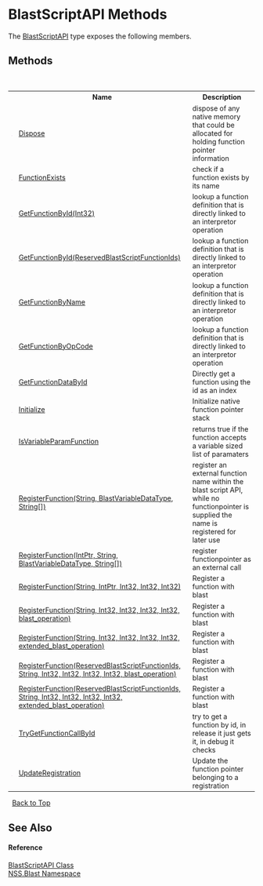 # BlastScriptAPI Methods
 

The <a href="e6f5a4bb-3337-aec4-3768-690bdad3c62b">BlastScriptAPI</a> type exposes the following members.


## Methods
&nbsp;<table><tr><th></th><th>Name</th><th>Description</th></tr><tr><td>![Public method](media/pubmethod.gif "Public method")</td><td><a href="60591324-324a-5e9c-6993-b3f8f3c6d9a2">Dispose</a></td><td>
dispose of any native memory that could be allocated for holding function pointer information</td></tr><tr><td>![Public method](media/pubmethod.gif "Public method")</td><td><a href="275d0f4c-f03a-2a02-a249-df590c66278e">FunctionExists</a></td><td>
check if a function exists by its name</td></tr><tr><td>![Public method](media/pubmethod.gif "Public method")</td><td><a href="84e82515-9ca9-b3de-108a-bd3da4478ab5">GetFunctionById(Int32)</a></td><td>
lookup a function definition that is directly linked to an interpretor operation</td></tr><tr><td>![Public method](media/pubmethod.gif "Public method")</td><td><a href="25aa5b3e-6c8f-cb04-2ae9-bea78269a813">GetFunctionById(ReservedBlastScriptFunctionIds)</a></td><td>
lookup a function definition that is directly linked to an interpretor operation</td></tr><tr><td>![Public method](media/pubmethod.gif "Public method")</td><td><a href="f86fa2f4-afa0-128c-78ab-a38c8f5bdf5c">GetFunctionByName</a></td><td>
lookup a function definition that is directly linked to an interpretor operation</td></tr><tr><td>![Public method](media/pubmethod.gif "Public method")</td><td><a href="06d621f2-df7f-fe0d-b440-341430411728">GetFunctionByOpCode</a></td><td>
lookup a function definition that is directly linked to an interpretor operation</td></tr><tr><td>![Public method](media/pubmethod.gif "Public method")</td><td><a href="f9c1ae84-56ba-770a-a931-b55cb6aac76f">GetFunctionDataById</a></td><td>
Directly get a function using the id as an index</td></tr><tr><td>![Public method](media/pubmethod.gif "Public method")</td><td><a href="a6d81abb-21cb-1df4-6d56-766d0cfc2b29">Initialize</a></td><td>
Initialize native function pointer stack</td></tr><tr><td>![Public method](media/pubmethod.gif "Public method")</td><td><a href="9889f73c-27eb-5f8f-4eb0-e1beeef6ce88">IsVariableParamFunction</a></td><td>
returns true if the function accepts a variable sized list of paramaters</td></tr><tr><td>![Public method](media/pubmethod.gif "Public method")</td><td><a href="75b42d69-3fa2-5d72-8809-f2551acd1aa4">RegisterFunction(String, BlastVariableDataType, String[])</a></td><td>
register an external function name within the blast script API, while no functionpointer is supplied the name is registered for later use</td></tr><tr><td>![Public method](media/pubmethod.gif "Public method")</td><td><a href="c3bfc48d-a82b-be48-a780-f0c486a3a8ea">RegisterFunction(IntPtr, String, BlastVariableDataType, String[])</a></td><td>
register functionpointer as an external call</td></tr><tr><td>![Public method](media/pubmethod.gif "Public method")</td><td><a href="77aeaf78-08ed-386d-0409-2c60cad56383">RegisterFunction(String, IntPtr, Int32, Int32, Int32)</a></td><td>
Register a function with blast</td></tr><tr><td>![Public method](media/pubmethod.gif "Public method")</td><td><a href="095f23d8-9ec0-4ba4-5bc7-239ee9933e0a">RegisterFunction(String, Int32, Int32, Int32, Int32, blast_operation)</a></td><td>
Register a function with blast</td></tr><tr><td>![Public method](media/pubmethod.gif "Public method")</td><td><a href="8a2f464c-762f-ecae-1c83-d00adb4bcf6f">RegisterFunction(String, Int32, Int32, Int32, Int32, extended_blast_operation)</a></td><td>
Register a function with blast</td></tr><tr><td>![Public method](media/pubmethod.gif "Public method")</td><td><a href="c353cabb-a89d-456d-f2ad-4e8a27b53fc2">RegisterFunction(ReservedBlastScriptFunctionIds, String, Int32, Int32, Int32, Int32, blast_operation)</a></td><td>
Register a function with blast</td></tr><tr><td>![Public method](media/pubmethod.gif "Public method")</td><td><a href="a081abea-0b1e-8f3a-2839-c74df67536ca">RegisterFunction(ReservedBlastScriptFunctionIds, String, Int32, Int32, Int32, Int32, extended_blast_operation)</a></td><td>
Register a function with blast</td></tr><tr><td>![Public method](media/pubmethod.gif "Public method")</td><td><a href="5028ecdd-4184-5726-2c78-95edeab6e879">TryGetFunctionCallById</a></td><td>
try to get a function by id, in release it just gets it, in debug it checks</td></tr><tr><td>![Public method](media/pubmethod.gif "Public method")</td><td><a href="039c3214-55cd-86ea-2b86-009a2c36ef2b">UpdateRegistration</a></td><td>
Update the function pointer belonging to a registration</td></tr></table>&nbsp;
<a href="#blastscriptapi-methods">Back to Top</a>

## See Also


#### Reference
<a href="e6f5a4bb-3337-aec4-3768-690bdad3c62b">BlastScriptAPI Class</a><br /><a href="88b55311-4a89-0894-e27a-e157e443c7f7">NSS.Blast Namespace</a><br />